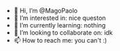 - 👋 Hi, I’m @MagoPaolo
- 👀 I’m interested in: nice queston
- 🌱 I’m currently learning: nothing
- 💞️ I’m looking to collaborate on: idk
- 📫 How to reach me: you can't :)
